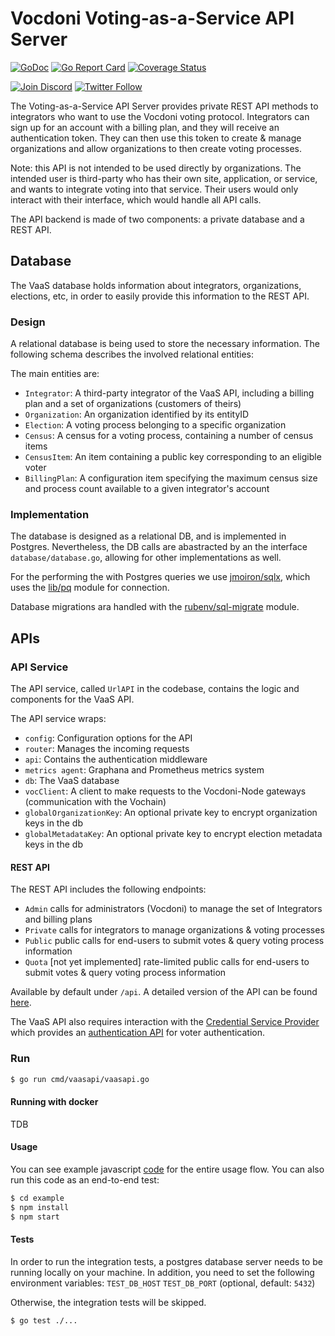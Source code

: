# Vocdoni Voting-as-a-Service API Server

[![GoDoc](https://godoc.org/go.vocdoni.io/api?status.svg)](https://godoc.org/go.vocdoni.io/api)
[![Go Report Card](https://goreportcard.com/badge/go.vocdoni.io/api)](https://goreportcard.com/report/go.vocdoni.io/api)
[![Coverage Status](https://coveralls.io/repos/github/vocdoni/vaas-api/badge.svg)](https://coveralls.io/github/vocdoni/vaas-api)

[![Join Discord](https://img.shields.io/badge/discord-join%20chat-blue.svg)](https://discord.gg/4hKeArDaU2)
[![Twitter Follow](https://img.shields.io/twitter/follow/vocdoni.svg?style=social&label=Follow)](https://twitter.com/vocdoni)

The Voting-as-a-Service API Server provides private REST API methods to integrators who want to use the Vocdoni voting protocol. Integrators can sign up for an account with a billing plan, and they will receive an authentication token. They can then use this token to create & manage organizations and allow organizations to then create voting processes. 

Note: this API is not intended to be used directly by organizations. The intended user is third-party who has their own site, application, or service, and wants to integrate voting into that service. Their users would only interact with their interface, which would handle all API calls. 

The API backend is made of two components: a private database and a REST API. 

## Database

The VaaS database holds information about integrators, organizations, elections, etc, in order to easily provide this information to the REST API. 

### Design
A relational database is being used to store the necessary information. The following schema describes the involved relational entities:

The main entities are:
- `Integrator`: A third-party integrator of the VaaS API, including a billing plan and a set of organizations (customers of theirs)
- `Organization`: An organization identified by its entityID
- `Election`: A voting process belonging to a specific organization
- `Census`: A census for a voting process, containing a number of census items
- `CensusItem`: An item containing a public key corresponding to an eligible voter
- `BillingPlan`: A configuration item specifying the maximum census size and process count available to a given integrator's account

### Implementation
The database is designed as a relational DB, and is implemented in Postgres. Nevertheless, the DB calls are abastracted by an the interface `database/database.go`, allowing for other implementations as well.

For the performing the with Postgres queries we use [jmoiron/sqlx](github.com/jmoiron/sqlx), which uses the [lib/pq](github.com/lib/pq) module for connection.

Database migrations ara handled with the [rubenv/sql-migrate](github.com/rubenv/sql-migrate) module.


## APIs

### API Service

The API service, called `UrlAPI` in the codebase, contains the logic and components for the VaaS API.

The API service wraps:
- `config`: Configuration options for the API
- `router`: Manages the incoming requests
- `api`: Contains the authentication middleware
- `metrics agent`: Graphana and Prometheus metrics system
- `db`: The VaaS database
- `vocClient`: A client to make requests to the Vocdoni-Node gateways (communication with the Vochain)
- `globalOrganizationKey`: An optional private key to encrypt organization keys in the db
- `globalMetadataKey`: An optional private key to encrypt election metadata keys in the db

#### REST API
The REST API includes the following endpoints:
- `Admin` calls for administrators (Vocdoni) to manage the set of Integrators and billing plans
- `Private` calls for integrators to manage organizations & voting processes
- `Public` public calls for end-users to submit votes & query voting process information
- `Quota` [not yet implemented] rate-limited public calls for end-users to submit votes & query voting process information

Available by default under `/api`.
A detailed version of the API can be found [here](/urlapi/README.md).

The VaaS API also requires interaction with the [Credential Service Provider](https://github.com/vocdoni/blind-csp) which provides an [authentication API](https://docs.vocdoni.io/integration/vaas-api.html#authentication-api) for voter authentication. 


### Run 
```bash
$ go run cmd/vaasapi/vaasapi.go
```
#### Running with docker
TDB
#### Usage
You can see example javascript [code](example/index.ts) for the entire usage flow. You can also run this code as an end-to-end test:
```bash
$ cd example
$ npm install
$ npm start
```
#### Tests
In order to run the integration tests, a postgres database server needs to be running locally on your machine. In addition, you need to set the following environment variables:
`TEST_DB_HOST`
`TEST_DB_PORT` (optional, default: `5432`)

Otherwise, the integration tests will be skipped.

```bash
$ go test ./...
```
<p>&nbsp;</p>